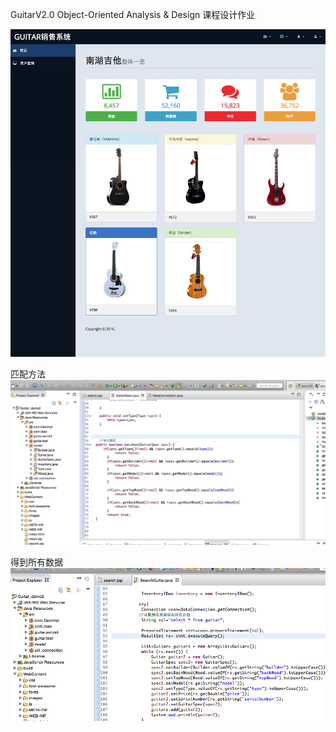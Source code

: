 GuitarV2.0
Object-Oriented Analysis & Design 课程设计作业

![image](https://github.com/queenl71/GuitarV2.0/blob/master/index.png)

匹配方法
![image](https://github.com/queenl71/GuitarV2.0/blob/master/match.png)

得到所有数据
![image](https://github.com/queenl71/GuitarV2.0/blob/master/shuju.png)
